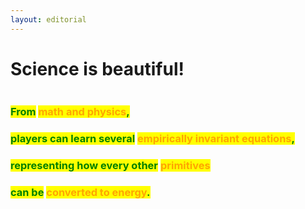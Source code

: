 ```yaml
---
layout: editorial
---
```


# Science is beautiful!

<figure><img src="../../../../../../.gitbook/assets/pexels-btgl-♡-12758907.jpg" alt=""><figcaption></figcaption></figure>

### <mark style="color:green;">From</mark> <mark style="color:orange;">math and physics</mark><mark style="color:green;">,</mark>&#x20;

### <mark style="color:green;">players can learn several</mark> <mark style="color:orange;">empirically invariant equations</mark><mark style="color:green;">,</mark>

### <mark style="color:green;">representing how every other</mark> <mark style="color:orange;">primitives</mark>&#x20;

### <mark style="color:green;">can be</mark> <mark style="color:orange;">converted to energy</mark><mark style="color:green;">.</mark>&#x20;
